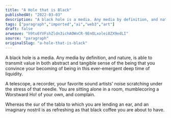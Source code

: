 ```yaml
---
title: "A Hole that is Black"
publishedAt: "2022-03-03"
description: "A black hole is a media. Any media by definition, and nature, is able to transmit value in both abstract and tangible sense of the being that you con......"
tags: ["paragraph","imported","ai","web3","art"]
draft: false
arweave: "h9tu6YVFshZldn3ichAOWvCR-9EnOLxolei8ZX9edLI"
source: "paragraph"
originalSlug: "a-hole-that-is-black"
---
```


A black hole is a media. Any media by definition, and nature, is able to transmit value in both abstract and tangible sense of the being that you convince your becoming of being in this ever-emergent deep time of liquidity.

A telescope, a recorder, your favorite sound artists’ noise scratching under the stress of that needle. You are sitting alone in a room, mumblecoring a Worstward Ho! of your own, and complain.

Whereas the sur of the tabla to which you are lending an ear, and an imaginary nostril is as refreshing as that black coffee you are about to have.